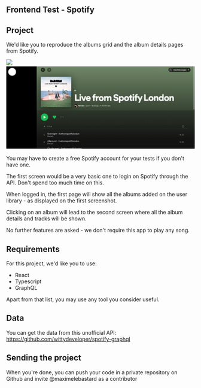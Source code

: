 Frontend Test - Spotify
---

## Project

We'd like you to reproduce the albums grid and the album details pages from Spotify.

![](./albums.png)
![](./album.png)

You may have to create a free Spotify account for your tests if you don't have one.

The first screen would be a very basic one to login on Spotify through the API. Don't spend too much time on this.

When logged in, the first page will show all the albums added on the user library - as displayed on the first screenshot.

Clicking on an album will lead to the second screen where all the album details and tracks will be shown.

No further features are asked - we don't require this app to play any song.

## Requirements

For this project, we'd like you to use:
- React
- Typescript
- GraphQL

Apart from that list, you may use any tool you consider useful.

## Data

You can get the data from this unofficial API:
https://github.com/wittydeveloper/spotify-graphql

## Sending the project

When you're done, you can push your code in a private repository on Github and invite @maximelebastard as a contributor